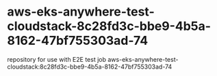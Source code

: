 # aws-eks-anywhere-test-cloudstack-8c28fd3c-bbe9-4b5a-8162-47bf755303ad-74
repository for use with E2E test job aws-eks-anywhere-test-cloudstack:8c28fd3c-bbe9-4b5a-8162-47bf755303ad-74
